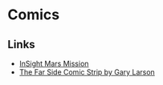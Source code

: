 # Comics

## Links

* [InSight Mars Mission](https://theoatmeal.com/comics/insight)
* [The Far Side Comic Strip by Gary Larson](https://www.thefarside.com/)

